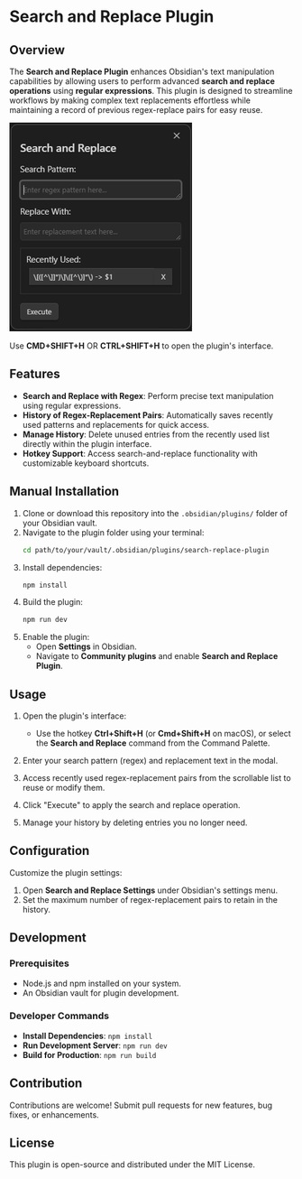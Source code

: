 # Search and Replace Plugin

## Overview

The **Search and Replace Plugin** enhances Obsidian's text manipulation capabilities by allowing users to perform advanced **search and replace operations** using **regular expressions**. This plugin is designed to streamline workflows by making complex text replacements effortless while maintaining a record of previous regex-replace pairs for easy reuse.

![alt text](image.png)

Use **CMD+SHIFT+H** OR **CTRL+SHIFT+H** to open the plugin's interface.

## Features

-   **Search and Replace with Regex**: Perform precise text manipulation using regular expressions.
-   **History of Regex-Replacement Pairs**: Automatically saves recently used patterns and replacements for quick access.
-   **Manage History**: Delete unused entries from the recently used list directly within the plugin interface.
-   **Hotkey Support**: Access search-and-replace functionality with customizable keyboard shortcuts.

## Manual Installation

1. Clone or download this repository into the `.obsidian/plugins/` folder of your Obsidian vault.
2. Navigate to the plugin folder using your terminal:
    ```bash
    cd path/to/your/vault/.obsidian/plugins/search-replace-plugin
    ```
3. Install dependencies:
    ```bash
    npm install
    ```
4. Build the plugin:
    ```bash
    npm run dev
    ```
5. Enable the plugin:
    - Open **Settings** in Obsidian.
    - Navigate to **Community plugins** and enable **Search and Replace Plugin**.

## Usage

1. Open the plugin's interface:

    - Use the hotkey **Ctrl+Shift+H** (or **Cmd+Shift+H** on macOS), or select the **Search and Replace** command from the Command Palette.

2. Enter your search pattern (regex) and replacement text in the modal.
3. Access recently used regex-replacement pairs from the scrollable list to reuse or modify them.
4. Click "Execute" to apply the search and replace operation.
5. Manage your history by deleting entries you no longer need.

## Configuration

Customize the plugin settings:

1. Open **Search and Replace Settings** under Obsidian's settings menu.
2. Set the maximum number of regex-replacement pairs to retain in the history.

## Development

### Prerequisites

-   Node.js and npm installed on your system.
-   An Obsidian vault for plugin development.

### Developer Commands

-   **Install Dependencies**: `npm install`
-   **Run Development Server**: `npm run dev`
-   **Build for Production**: `npm run build`

## Contribution

Contributions are welcome! Submit pull requests for new features, bug fixes, or enhancements.

## License

This plugin is open-source and distributed under the MIT License.
